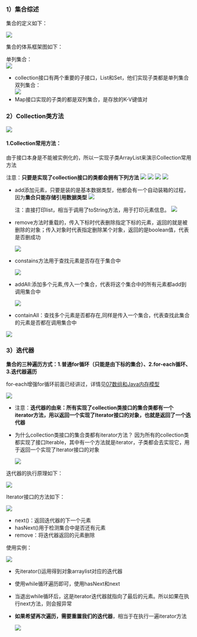 ### 1）集合综述

集合的定义如下：


![](assets/01集合综述、collection接口方法和迭代器/62e90c65347a9d49b818923465f04ec.jpg)

集合的体系框架图如下：

单列集合：  
![](assets/01集合综述、collection接口方法和迭代器/file-20250218091202155.png)
* collection接口有两个重要的子接口，List和Set，他们实现子类都是单列集合
双列集合：  
![](assets/01集合综述、collection接口方法和迭代器/file-20250218091337756.png)
* Map接口实现的子类的都是双列集合，是存放的K-V键值对

### 2）Collection类方法
![](assets/01集合综述、collection接口方法和迭代器/file-20250218092051304.png)

#### 1.Collection常用方法：
由于接口本身是不能被实例化的，所以一实现子类ArrayList来演示Collection常用方法

注意：**只要是实现了collection接口的类都会拥有下列方法**
![](assets/01集合综述、collection接口方法和迭代器/file-20250218092307945.png)
![](assets/01集合综述、collection接口方法和迭代器/file-20250308194231436.png)
![](assets/01集合综述、collection接口方法和迭代器/file-20250401111245575.png)
![](assets/01集合综述、collection接口方法和迭代器/file-20250322172555068.png)
* add添加元素，只要是装的是基本数据类型，他都会有一个自动装箱的过程，因为**集合只能存储引用数据类型**
	![](assets/01集合综述、collection接口方法和迭代器/file-20250218093123041.png)

	注：直接打印list，相当于调用了toString方法，用于打印元素信息。
		![](assets/01集合综述、collection接口方法和迭代器/file-20250218093042088.png)
* remove方法时重载的，传入下标时代表删除指定下标的元素，返回的就是被删除的对象；传入对象时代表指定删除某个对象，返回的是boolean值，代表是否删成功
	
	![](assets/01集合综述、collection接口方法和迭代器/file-20250218092820784.png)
* constains方法用于查找元素是否存在于集合中
	
	![](assets/01集合综述、collection接口方法和迭代器/file-20250218093834409.png)
* addAll:添加多个元素,传入一个集合，代表将这个集合中的所有元素都add到调用集合中
	
	![](assets/01集合综述、collection接口方法和迭代器/file-20250218095119659.png)
* containAll：查找多个元素是否都存在,同样是传入一个集合，代表查找此集合的元素是否都在调用集合中

![](assets/01集合综述、collection接口方法和迭代器/file-20250218095757580.png)


### 3）迭代器

**集合的三种遍历方式：1.普通for循环（只能是由下标的集合）、2.for-each循环、 3.迭代器遍历**

for-each增强for循环前面已经讲过，详情见[07数组和Java内存模型](../01java基础/07数组和Java内存模型.md)

![](assets/01集合综述、collection接口方法和迭代器/file-20250218101206849.png)
* 注意：**迭代器的由来：所有实现了collection类接口的集合类都有一个iterator方法，用以返回一个实现了Iterator接口的对象，也就是返回了一个迭代器**
* 为什么collection类接口的集合类都有iterator方法？
	因为所有的collection类都实现了接口Iterable，其中有一个方法就是iterator，子类都会去实现它，用于返回一个实现了Iterator接口的对象

	![](assets/01集合综述、collection接口方法和迭代器/file-20250218102144848.png)

迭代器的执行原理如下：

![](assets/01集合综述、collection接口方法和迭代器/file-20250218102321408.png)

Iterator接口的方法如下：

![](assets/01集合综述、collection接口方法和迭代器/file-20250218102857546.png)
* next()：返回迭代器的下一个元素
* hasNext()用于检测集合中是否还有元素
* remove：将迭代器返回的元素删除


使用实例：

![](assets/01集合综述、collection接口方法和迭代器/file-20250218104234893.png)
* 先iterator()运用得到对象arraylist对应的迭代器
* 使用while循环遍历即可，使用hasNext和next
* 当退出while循环后，这是iterator迭代器就指向了最后的元素。所以如果在执行next方法，则会报异常
* **如果希望再次遍历，需要重置我们的迭代器**，相当于在执行一遍iterator方法

	![](assets/01集合综述、collection接口方法和迭代器/file-20250218104634767.png)